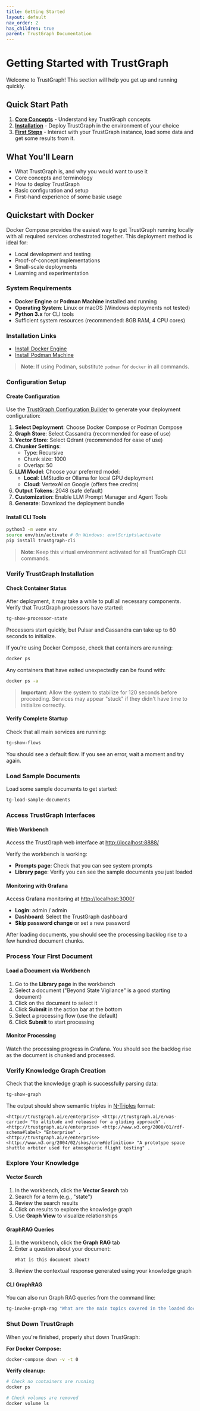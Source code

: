 ```yaml
---
title: Getting Started
layout: default
nav_order: 2
has_children: true
parent: TrustGraph Documentation
---
```


# Getting Started with TrustGraph

Welcome to TrustGraph! This section will help you get up and running quickly.

## Quick Start Path

1. **[Core Concepts](concepts)** - Understand key TrustGraph concepts
2. **[Installation](installation)** - Deploy TrustGraph in the environment of your choice
3. **[First Steps](first-steps)** - Interact with your TrustGraph instance,
   load some data and get some results from it.

## What You'll Learn

- What TrustGraph is, and why you would want to use it
- Core concepts and terminology
- How to deploy TrustGraph
- Basic configuration and setup
- First-hand experience of some basic usage

## Quickstart with Docker

Docker Compose provides the easiest way to get TrustGraph running locally with all required services orchestrated together. This deployment method is ideal for:
- Local development and testing
- Proof-of-concept implementations
- Small-scale deployments
- Learning and experimentation

### System Requirements

- **Docker Engine** or **Podman Machine** installed and running
- **Operating System**: Linux or macOS (Windows deployments not tested)
- **Python 3.x** for CLI tools
- Sufficient system resources (recommended: 8GB RAM, 4 CPU cores)

### Installation Links

- [Install Docker Engine](https://docs.docker.com/engine/install/)
- [Install Podman Machine](http://podman.io/)

> **Note**: If using Podman, substitute `podman` for `docker` in all commands.

### Configuration Setup

#### Create Configuration

Use the [TrustGraph Configuration Builder](https://config-ui.demo.trustgraph.ai/) to generate your deployment configuration:

1. **Select Deployment**: Choose Docker Compose or Podman Compose
2. **Graph Store**: Select Cassandra (recommended for ease of use)
3. **Vector Store**: Select Qdrant (recommended for ease of use)
4. **Chunker Settings**: 
   - Type: Recursive
   - Chunk size: 1000
   - Overlap: 50
5. **LLM Model**: Choose your preferred model:
   - **Local**: LMStudio or Ollama for local GPU deployment
   - **Cloud**: VertexAI on Google (offers free credits)
6. **Output Tokens**: 2048 (safe default)
7. **Customization**: Enable LLM Prompt Manager and Agent Tools
8. **Generate**: Download the deployment bundle

#### Install CLI Tools

```bash
python3 -m venv env
source env/bin/activate # On Windows: env\Scripts\activate
pip install trustgraph-cli
```

> **Note**: Keep this virtual environment activated for all TrustGraph CLI commands.

### Verify TrustGraph Installation

#### Check Container Status

After deployment, it may take a while to pull all necessary components. Verify that TrustGraph processors have started:

```bash
tg-show-processor-state
```

Processors start quickly, but Pulsar and Cassandra can take up to 60 seconds to initialize.

If you're using Docker Compose, check that containers are running:

```bash
docker ps
```

Any containers that have exited unexpectedly can be found with:

```bash
docker ps -a
```

> **Important**: Allow the system to stabilize for 120 seconds before proceeding. Services may appear "stuck" if they didn't have time to initialize correctly.

#### Verify Complete Startup

Check that all main services are running:

```bash
tg-show-flows
```

You should see a default flow. If you see an error, wait a moment and try again.

### Load Sample Documents

Load some sample documents to get started:

```bash
tg-load-sample-documents
```

### Access TrustGraph Interfaces

#### Web Workbench

Access the TrustGraph web interface at [http://localhost:8888/](http://localhost:8888/)

Verify the workbench is working:
- **Prompts page**: Check that you can see system prompts
- **Library page**: Verify you can see the sample documents you just loaded

#### Monitoring with Grafana

Access Grafana monitoring at [http://localhost:3000/](http://localhost:3000/)

- **Login**: admin / admin
- **Dashboard**: Select the TrustGraph dashboard
- **Skip password change** or set a new password

After loading documents, you should see the processing backlog rise to a few hundred document chunks.

### Process Your First Document

#### Load a Document via Workbench

1. Go to the **Library page** in the workbench
2. Select a document ("Beyond State Vigilance" is a good starting document)
3. Click on the document to select it
4. Click **Submit** in the action bar at the bottom
5. Select a processing flow (use the default)
6. Click **Submit** to start processing

#### Monitor Processing

Watch the processing progress in Grafana. You should see the backlog rise as the document is chunked and processed.

### Verify Knowledge Graph Creation

Check that the knowledge graph is successfully parsing data:

```bash
tg-show-graph
```

The output should show semantic triples in [N-Triples](https://www.w3.org/TR/rdf12-n-triples/) format:

```
<http://trustgraph.ai/e/enterprise> <http://trustgraph.ai/e/was-carried> "to altitude and released for a gliding approach" .
<http://trustgraph.ai/e/enterprise> <http://www.w3.org/2000/01/rdf-schema#label> "Enterprise" .
<http://trustgraph.ai/e/enterprise> <http://www.w3.org/2004/02/skos/core#definition> "A prototype space shuttle orbiter used for atmospheric flight testing" .
```

### Explore Your Knowledge

#### Vector Search

1. In the workbench, click the **Vector Search** tab
2. Search for a term (e.g., "state")
3. Review the search results
4. Click on results to explore the knowledge graph
5. Use **Graph View** to visualize relationships

#### GraphRAG Queries

1. In the workbench, click the **Graph RAG** tab
2. Enter a question about your document:
   ```
   What is this document about?
   ```
3. Review the contextual response generated using your knowledge graph

#### CLI GraphRAG

You can also run Graph RAG queries from the command line:

```bash
tg-invoke-graph-rag "What are the main topics covered in the loaded documents?"
```

### Shut Down TrustGraph

When you're finished, properly shut down TrustGraph:

**For Docker Compose:**
```bash
docker-compose down -v -t 0
```

**Verify cleanup:**
```bash
# Check no containers are running
docker ps

# Check volumes are removed
docker volume ls
```
